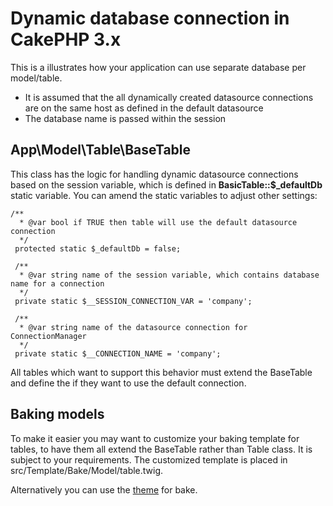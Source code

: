 # Dynamic database connection in CakePHP 3.x
This is a illustrates how your application can use separate database per model/table.

* It is assumed that the all dynamically created datasource connections are on the same host as defined in the default datasource
* The database name is passed within the session

## App\Model\Table\BaseTable
This class has the logic for handling dynamic datasource connections based on the session variable, which is defined in **BasicTable::$_defaultDb** static variable.
You can amend the static variables to adjust other settings:

```
/**
  * @var bool if TRUE then table will use the default datasource connection
  */
 protected static $_defaultDb = false;

 /**
  * @var string name of the session variable, which contains database name for a connection
  */
 private static $__SESSION_CONNECTION_VAR = 'company';

 /**
  * @var string name of the datasource connection for ConnectionManager
  */
 private static $__CONNECTION_NAME = 'company';
 ```
 
 All tables which want to support this behavior must extend the BaseTable and define the if they want to use the default connection.
 
 ## Baking models
 To make it easier you may want to customize your baking template for tables, to have them all extend the BaseTable rather than Table class. It is subject to your requirements.
 The customized template is placed in src/Template/Bake/Model/table.twig.
 
 Alternatively you can use the [theme](https://book.cakephp.org/3.0/en/bake/development.html#creating-a-bake-theme) for bake.
